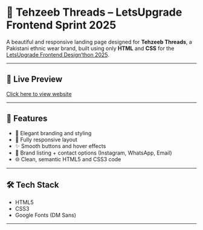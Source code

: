 # 👗 Tehzeeb Threads – LetsUpgrade Frontend Sprint 2025

A beautiful and responsive landing page designed for **Tehzeeb Threads**, a Pakistani ethnic wear brand, built using only **HTML** and **CSS** for the [LetsUpgrade Frontend Design‘thon 2025](https://letsupgrade.in).

---

## 🌟 Live Preview

[Click here to view website](https://tehzeebthreads.great-site.net)


---

## 📌 Features

- 🧵 Elegant branding and styling
- 📱 Fully responsive layout
- ✨ Smooth buttons and hover effects
- 📸 Brand listing + contact options (Instagram, WhatsApp, Email)
- 🌐 Clean, semantic HTML5 and CSS3 code

---

## 🛠️ Tech Stack

- HTML5  
- CSS3  
- Google Fonts (DM Sans)

---

